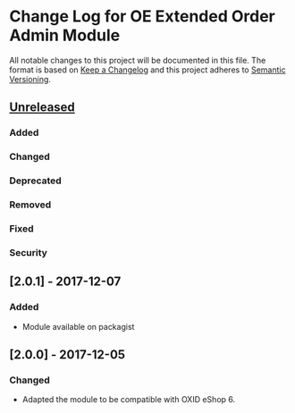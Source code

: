 # Change Log for OE Extended Order Admin Module

All notable changes to this project will be documented in this file.
The format is based on [Keep a Changelog](http://keepachangelog.com/)
and this project adheres to [Semantic Versioning](http://semver.org/).


## [Unreleased]

### Added

### Changed

### Deprecated

### Removed

### Fixed

### Security

## [2.0.1] - 2017-12-07

### Added
- Module available on packagist

## [2.0.0] - 2017-12-05

### Changed
- Adapted the module to be compatible with OXID eShop 6.

[Unreleased]: https://github.com/OXIDprojects/extended-order-administration-module/compare/HEAD...HEAD
